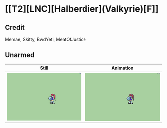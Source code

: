 # [\[T2\]\[LNC\]\[Halberdier\]\(Valkyrie\)\[F\]]

## Credit

Memae, Skitty, BwdYeti, MeatOfJustice
	
## Unarmed

| Still | Animation |
| :---: | :-------: |
| ![Unarmed still](./Unarmed_000.png) | ![Unarmed animation](./Unarmed.gif) |
